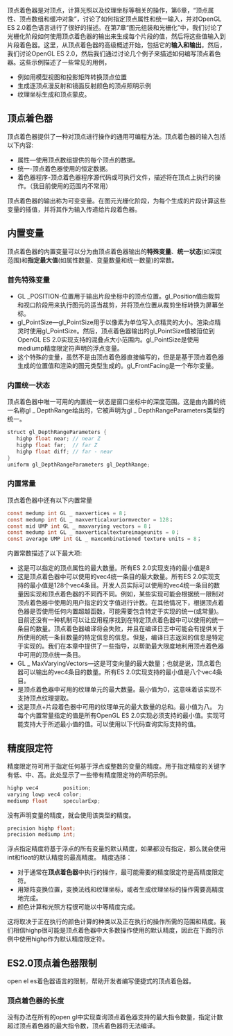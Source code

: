 顶点着色器是对顶点，计算光照以及纹理坐标等相关的操作，第6章，“顶点属性、顶点数组和缓冲对象”，讨论了如何指定顶点属性和统一输入，并对OpenGL ES  2.0着色语言进行了很好的描述。在第7章“图元组装和光栅化”中，我们讨论了光栅化阶段如何使用顶点着色器的输出来生成每个片段的值，然后将这些值输入到片段着色器。这里，从顶点着色器的高级概述开始，包括它的**输入和输出**。然后，我们讨论OpenGL  ES 2.0，然后我们通过讨论几个例子来描述如何编写顶点着色器。这些示例描述了一些常见的用例，
- 例如用模型视图和投影矩阵转换顶点位置
- 生成逐顶点漫反射和镜面反射颜色的顶点照明示例
- 纹理坐标生成和顶点蒙皮。

## 顶点着色器
顶点着色器提供了一种对顶点进行操作的通用可编程方法。顶点着色器的输入包括以下内容:
- 属性—使用顶点数组提供的每个顶点的数据。
- 统一-顶点着色器使用的恒定数据。
- 着色器程序-顶点着色器程序源代码或可执行文件，描述将在顶点上执行的操作。（我目前使用的范围内不常用）

顶点着色器的输出称为可变变量。在图元光栅化阶段，为每个生成的片段计算这些变量的插值，并将其作为输入传递给片段着色器。

## 内置变量
顶点着色器的内置变量可以分为由顶点着色器输出的**特殊变量**、**统一状态**(如深度范围)和**指定最大值**(如属性数量、变量数量和统一数量)的常数。

### 首先特殊变量
- GL _POSITION-位置用于输出片段坐标中的顶点位置。gl_Position值由裁剪和视口阶段用来执行图元的适当裁剪，并将顶点位置从裁剪坐标转换为屏幕坐标。
- gl_PointSize—gl_PointSize用于以像素为单位写入点精灵的大小。渲染点精灵时使用gl_PointSize。然后，顶点着色器输出的gl_PointSize值被箝位到OpenGL  ES 2.0实现支持的混叠点大小范围内。gl_PointSize是使用mediump精度限定符声明的浮点变量。
- 这个特殊的变量，虽然不是由顶点着色器直接编写的，但是是基于顶点着色器生成的位置值和渲染的图元类型生成的。gl_FrontFacing是一个布尔变量。

### 内置统一状态
顶点着色器中唯一可用的内置统一状态是窗口坐标中的深度范围。这是由内置的统一名称gl  _ DepthRange给出的，它被声明为gl _ DepthRangeParameters类型的统一。
```java
struct gl_DepthRangeParameters {
   highp float near; // near Z
   highp float far;  // far Z
   highp float diff; // far - near
}
uniform gl_DepthRangeParameters gl_DepthRange;
```

### 内置常量
顶点着色器中还有以下内置常量
```c
const medump int GL _ maxvertices = 8；
const medump int GL _ maxverticalxuriormvector = 128；
const mid UMP int GL _ maxvarying vectors = 8；
const medump int GL _ maxverticaltextureimageunits = 0；
const average UMP int GL _ maxcombinationed texture units = 8；
```
内置常数描述了以下最大项:
- 这是可以指定的顶点属性的最大数量。所有ES  2.0实现支持的最小值是8
- 这是顶点着色器中可以使用的vec4统一条目的最大数量。所有ES  2.0实现支持的最小值是128个vec4条目。开发人员实际可以使用的vec4统一条目的数量因实现和顶点着色器的不同而不同。例如，某些实现可能会根据统一限制对顶点着色器中使用的用户指定的文字值进行计数。在其他情况下，根据顶点着色器是否使用任何内置超越函数，可能需要包含特定于实现的统一(或常量)。目前还没有一种机制可以让应用程序找到在特定顶点着色器中可以使用的统一条目的数量。顶点着色器编译将会失败，并且在编译日志中可能会有提供关于所使用的统一条目数量的特定信息的信息。但是，编译日志返回的信息是特定于实现的。我们在本章中提供了一些指导，以帮助最大限度地利用顶点着色器中可用的顶点统一条目。
- GL  _ MaxVaryingVectors—这是可变向量的最大数量；也就是说，顶点着色器可以输出的vec4条目的数量。所有ES  2.0实现支持的最小值是八个vec4条目。
- 是顶点着色器中可用的纹理单元的最大数量。最小值为0，这意味着该实现不支持顶点纹理提取。
- 这是顶点+片段着色器中可用的纹理单元的最大数量的总和。最小值为八。
为每个内置常量指定的值是所有OpenGL  ES 2.0实现必须支持的最小值。实现可能支持大于所述最小值的值。可以使用以下代码查询实际支持的值。

## 精度限定符
精度限定符可用于指定任何基于浮点或整数的变量的精度。用于指定精度的关键字有低、中、高。此处显示了一些带有精度限定符的声明示例。
```java
highp vec4        position;
varying lowp vec4 color;
mediump float     specularExp;
```
没有声明变量的精度，就会使用该类型的精度。
```java
precision highp float;
precision mediump int;
```
浮点指定精度将基于浮点的所有变量的默认精度，如果都没有指定，那么就会使用int和float的默认精度的最高精度。
精度选择：
- 对于通常在**顶点着色器**中执行的操作，最可能需要的精度限定符是高精度限定符。
- 用矩阵变换位置，变换法线和纹理坐标，或者生成纹理坐标的操作需要高精度地完成。
- 颜色计算和光照方程很可能以中等精度完成。

这将取决于正在执行的颜色计算的种类以及正在执行的操作所需的范围和精度。我们相信highp很可能是顶点着色器中大多数操作使用的默认精度，因此在下面的示例中使用highp作为默认精度限定符。

## ES2.0顶点着色器限制
open el es着色器语言的限制，帮助开发者编写便捷式的顶点着色器。

### 顶点着色器的长度

没有办法在所有的open gl中实现查询顶点着色器支持的最大指令数量，指定计数超过顶点着色器的最大指令数，顶点着色器将无法编译。
